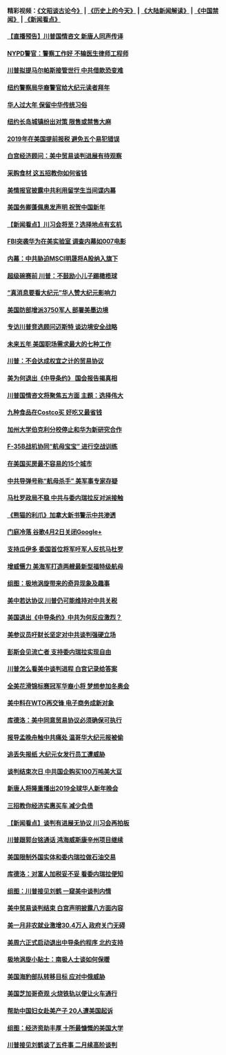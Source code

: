#### 精彩视频：[《文昭谈古论今》](http://45.32.25.56/wenzhao) | [《历史上的今天》](http://45.32.25.56/today-in-history) | [《大陆新闻解读》](http://45.32.25.56/ntdtv-comedy) | [《中国禁闻》](http://45.32.25.56/ntdtv-news) | [《新闻看点》](http://45.32.25.56/news-insight) 

 #### [【直播预告】川普国情咨文 新唐人同声传译](../pages/nsc412/n11024217.md?t=02052131) 

#### [NYPD警官：警察工作好 不输医生律师工程师](../pages/nsc412/n11025353.md?t=02052131) 

#### [川普拟提马尔帕斯接管世行 中共借款恐变难](../pages/nsc412/n11025872.md?t=02052131) 

#### [纽约警察局华裔警官给大纪元读者拜年](../pages/nsc412/n11025375.md?t=02052131) 

#### [华人过大年 保留中华传统习俗](../pages/nsc412/n11025344.md?t=02052131) 

#### [纽约长岛城镇纷出对策 限售或禁售大麻](../pages/nsc412/n11025337.md?t=02052131) 

#### [2019年在美国提前报税 避免五个易犯错误](../pages/nsc412/n11024421.md?t=02052131) 

#### [白宫经济顾问：美中贸易谈判进展有待观察](../pages/nsc412/n11024700.md?t=02052131) 

#### [采购食材 这五招教你如何省钱](../pages/nsc412/n11024437.md?t=02052131) 

#### [美情报官披露中共利用留学生当间谍内幕](../pages/nsc412/n11024449.md?t=02052131) 

#### [美国务卿蓬佩奥发声明 祝贺中国新年](../pages/nsc412/n11024590.md?t=02052131) 

#### [【新闻看点】川习会将至？选择地点有玄机](../pages/nsc412/n11024283.md?t=02052131) 

#### [FBI突袭华为在美实验室 调查内幕如007电影](../pages/nsc412/n11024318.md?t=02052131) 

#### [内幕：中共胁迫MSCI明晟将A股纳入旗下](../pages/nsc412/n11024175.md?t=02052131) 

#### [超级碗赛前 川普：不鼓励小儿子踢橄榄球](../pages/nsc412/n11023993.md?t=02052131) 

#### [“真消息要看大纪元”华人赞大纪元影响力](../pages/nsc412/n11019162.md?t=02052131) 

#### [美国防部增派3750军人 部署美墨边境](../pages/nsc412/n11023230.md?t=02052131) 

#### [专访川普竞选顾问迈斯特 谈边境安全战略](../pages/nsc412/n11022555.md?t=02052131) 

#### [未来五年 美国职场需求最大的七种工作](../pages/nsc412/n11017088.md?t=02052131) 

#### [川普：不会达成权宜之计的贸易协议](../pages/nsc412/n11022486.md?t=02052131) 

#### [美为何退出《中导条约》 国会报告揭真相](../pages/nsc412/n11022256.md?t=02052131) 

#### [川普国情咨文将聚焦五方面 主题：选择伟大](../pages/nsc412/n11021501.md?t=02052131) 

#### [九种食品在Costco买 好吃又最省钱](../pages/nsc412/n11013272.md?t=02052131) 

#### [加州大学伯克利分校停止和华为新研究合作](../pages/nsc412/n11021086.md?t=02052131) 

#### [F-35B战机协同“航母宝宝” 进行空战训练](../pages/nsc412/n11020866.md?t=02052131) 

#### [在美国买房最不容易的15个城市](../pages/nsc412/n11019708.md?t=02052131) 

#### [中共导弹号称“航母杀手” 美军事专家存疑](../pages/nsc412/n11021488.md?t=02052131) 

#### [马杜罗政局不稳 中共与委内瑞拉反对派接触](../pages/nsc412/n11020719.md?t=02052131) 

#### [《熊猫的利爪》加拿大新书警示中共渗透](../pages/nsc412/n11020739.md?t=02052131) 

#### [门庭冷落 谷歌4月2日关闭Google+](../pages/nsc412/n11020806.md?t=02052131) 

#### [支持瓜伊多 委国首位将军吁军人反抗马杜罗](../pages/nsc412/n11020776.md?t=02052131) 

#### [增威慑力 美海军打造两艘最新型福特级航母](../pages/nsc412/n11020744.md?t=02052131) 

#### [组图：极地涡旋带来的奇异现象及趣事](../pages/nsc412/n11020731.md?t=02052131) 

#### [美中若达协议 川普仍可能维持对中共关税](../pages/nsc412/n11020625.md?t=02052131) 

#### [美国退出《中导条约》中共为何反应激烈？](../pages/nsc412/n11020569.md?t=02052131) 

#### [美参议员吁财长坚定对中共谈判强硬立场](../pages/nsc412/n11020440.md?t=02052131) 

#### [彭斯会见流亡者 支持委内瑞拉实现自由](../pages/nsc412/n11020031.md?t=02052131) 

#### [川普怎么看美中谈判进程 白宫记录给答案](../pages/nsc412/n11019682.md?t=02052131) 

#### [全美花滑锦标赛冠军华裔小将  梦想参加冬奥会](../pages/nsc412/n11019761.md?t=02052131) 

#### [美中料在WTO再交锋 电子商务成新对象](../pages/nsc412/n11018959.md?t=02052131) 

#### [库德洛：美中同意贸易协议必须确保可执行](../pages/nsc412/n11019036.md?t=02052131) 

#### [报导孟晚舟触中共痛处 温哥华大纪元报被偷](../pages/nsc412/n11019232.md?t=02052131) 

#### [追丢失报纸 大纪元女发行员工遭威胁](../pages/nsc412/n11019384.md?t=02052131) 

#### [谈判结束次日 中共国企购买100万吨美大豆](../pages/nsc412/n11019167.md?t=02052131) 

#### [新唐人将隆重播出2019全球华人新年晚会](../pages/nsc412/n11016043.md?t=02052131) 

#### [三招教你经济实惠买车 减少负债](../pages/nsc412/n11018732.md?t=02052131) 

#### [【新闻看点】谈判有进展无协议 川习会再拍板](../pages/nsc412/n11018718.md?t=02052131) 

#### [川普跟郭台铭通话 鸿海威斯康辛州项目继续](../pages/nsc412/n11018841.md?t=02052131) 

#### [美国限制外国实体和委内瑞拉做石油交易](../pages/nsc412/n11018353.md?t=02052131) 

#### [库德洛：对富人加税妥不妥 看委内瑞拉便知](../pages/nsc412/n11018735.md?t=02052131) 

#### [组图：川普接见刘鹤 一窥美中谈判内情](../pages/nsc412/n11018301.md?t=02052131) 

#### [美中贸易谈判结束 白宫声明披露八方面内容](../pages/nsc412/n11018681.md?t=02052131) 

#### [美一月非农就业激增30.4万人 政府关门无碍](../pages/nsc412/n11018450.md?t=02052131) 

#### [美周六正式启动退出中导条约程序 北约支持](../pages/nsc412/n11018405.md?t=02052131) 

#### [极地涡旋小贴士：南极人士谈如何保暖](../pages/nsc412/n11017984.md?t=02052131) 

#### [美国海豹部队转移目标 应对中俄威胁](../pages/nsc412/n11017801.md?t=02052131) 

#### [美国芝加哥奇观 火烧铁轨以便让火车通行](../pages/nsc412/n11017196.md?t=02052131) 

#### [帮助中国妇女赴美产子 20人遭美国起诉](../pages/nsc412/n11017068.md?t=02052131) 

#### [组图：经济资助丰厚 十所最慷慨的美国大学](../pages/nsc412/n11016519.md?t=02052131) 

#### [川普接见刘鹤谈了五件事 二月续高阶谈判](../pages/nsc412/n11016767.md?t=02052131) 

